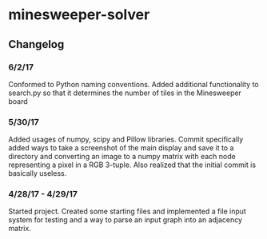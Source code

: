 # minesweeper-solver

## Changelog
### 6/2/17
Conformed to Python naming conventions. Added additional functionality to search.py so that it determines the number of tiles in the Minesweeper board

### 5/30/17
Added usages of numpy, scipy and Pillow libraries. Commit specifically added ways to take a screenshot of the main display and save it to a directory and converting an image to a numpy matrix with each node representing a pixel in a RGB 3-tuple. Also realized that the initial commit is basically useless.

### 4/28/17 - 4/29/17
Started project. Created some starting files and implemented a file input system for testing and a way to parse an input graph into an adjacency matrix.
